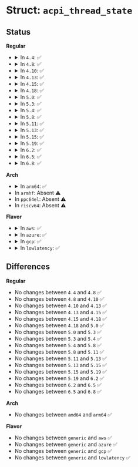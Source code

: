 # Struct: <code>acpi_thread_state</code>

## Status
<b>Regular</b>
<ul>
<li>
<details>
<summary>In <code>4.4</code>: ✅</summary>

```c
struct acpi_thread_state {
    void *next;
    u8 descriptor_type;
    u8 flags;
    u16 value;
    u16 state;
    u8 current_sync_level;
    struct acpi_walk_state *walk_state_list;
    union acpi_operand_object *acquired_mutex_list;
    u64 thread_id;
};
```
</details>
</li>
<li>
<details>
<summary>In <code>4.8</code>: ✅</summary>

```c
struct acpi_thread_state {
    void *next;
    u8 descriptor_type;
    u8 flags;
    u16 value;
    u16 state;
    u8 current_sync_level;
    struct acpi_walk_state *walk_state_list;
    union acpi_operand_object *acquired_mutex_list;
    u64 thread_id;
};
```
</details>
</li>
<li>
<details>
<summary>In <code>4.10</code>: ✅</summary>

```c
struct acpi_thread_state {
    void *next;
    u8 descriptor_type;
    u8 flags;
    u16 value;
    u16 state;
    u8 current_sync_level;
    struct acpi_walk_state *walk_state_list;
    union acpi_operand_object *acquired_mutex_list;
    u64 thread_id;
};
```
</details>
</li>
<li>
<details>
<summary>In <code>4.13</code>: ✅</summary>

```c
struct acpi_thread_state {
    void *next;
    u8 descriptor_type;
    u8 flags;
    u16 value;
    u16 state;
    u8 current_sync_level;
    struct acpi_walk_state *walk_state_list;
    union acpi_operand_object *acquired_mutex_list;
    u64 thread_id;
};
```
</details>
</li>
<li>
<details>
<summary>In <code>4.15</code>: ✅</summary>

```c
struct acpi_thread_state {
    void *next;
    u8 descriptor_type;
    u8 flags;
    u16 value;
    u16 state;
    u8 current_sync_level;
    struct acpi_walk_state *walk_state_list;
    union acpi_operand_object *acquired_mutex_list;
    u64 thread_id;
};
```
</details>
</li>
<li>
<details>
<summary>In <code>4.18</code>: ✅</summary>

```c
struct acpi_thread_state {
    void *next;
    u8 descriptor_type;
    u8 flags;
    u16 value;
    u16 state;
    u8 current_sync_level;
    struct acpi_walk_state *walk_state_list;
    union acpi_operand_object *acquired_mutex_list;
    u64 thread_id;
};
```
</details>
</li>
<li>
<details>
<summary>In <code>5.0</code>: ✅</summary>

```c
struct acpi_thread_state {
    void *next;
    u8 descriptor_type;
    u8 flags;
    u16 value;
    u16 state;
    u8 current_sync_level;
    struct acpi_walk_state *walk_state_list;
    union acpi_operand_object *acquired_mutex_list;
    u64 thread_id;
};
```
</details>
</li>
<li>
<details>
<summary>In <code>5.3</code>: ✅</summary>

```c
struct acpi_thread_state {
    void *next;
    u8 descriptor_type;
    u8 flags;
    u16 value;
    u16 state;
    u8 current_sync_level;
    struct acpi_walk_state *walk_state_list;
    union acpi_operand_object *acquired_mutex_list;
    u64 thread_id;
};
```
</details>
</li>
<li>
<details>
<summary>In <code>5.4</code>: ✅</summary>

```c
struct acpi_thread_state {
    void *next;
    u8 descriptor_type;
    u8 flags;
    u16 value;
    u16 state;
    u8 current_sync_level;
    struct acpi_walk_state *walk_state_list;
    union acpi_operand_object *acquired_mutex_list;
    u64 thread_id;
};
```
</details>
</li>
<li>
<details>
<summary>In <code>5.8</code>: ✅</summary>

```c
struct acpi_thread_state {
    void *next;
    u8 descriptor_type;
    u8 flags;
    u16 value;
    u16 state;
    u8 current_sync_level;
    struct acpi_walk_state *walk_state_list;
    union acpi_operand_object *acquired_mutex_list;
    u64 thread_id;
};
```
</details>
</li>
<li>
<details>
<summary>In <code>5.11</code>: ✅</summary>

```c
struct acpi_thread_state {
    void *next;
    u8 descriptor_type;
    u8 flags;
    u16 value;
    u16 state;
    u8 current_sync_level;
    struct acpi_walk_state *walk_state_list;
    union acpi_operand_object *acquired_mutex_list;
    u64 thread_id;
};
```
</details>
</li>
<li>
<details>
<summary>In <code>5.13</code>: ✅</summary>

```c
struct acpi_thread_state {
    void *next;
    u8 descriptor_type;
    u8 flags;
    u16 value;
    u16 state;
    u8 current_sync_level;
    struct acpi_walk_state *walk_state_list;
    union acpi_operand_object *acquired_mutex_list;
    u64 thread_id;
};
```
</details>
</li>
<li>
<details>
<summary>In <code>5.15</code>: ✅</summary>

```c
struct acpi_thread_state {
    void *next;
    u8 descriptor_type;
    u8 flags;
    u16 value;
    u16 state;
    u8 current_sync_level;
    struct acpi_walk_state *walk_state_list;
    union acpi_operand_object *acquired_mutex_list;
    u64 thread_id;
};
```
</details>
</li>
<li>
<details>
<summary>In <code>5.19</code>: ✅</summary>

```c
struct acpi_thread_state {
    void *next;
    u8 descriptor_type;
    u8 flags;
    u16 value;
    u16 state;
    u8 current_sync_level;
    struct acpi_walk_state *walk_state_list;
    union acpi_operand_object *acquired_mutex_list;
    u64 thread_id;
};
```
</details>
</li>
<li>
<details>
<summary>In <code>6.2</code>: ✅</summary>

```c
struct acpi_thread_state {
    void *next;
    u8 descriptor_type;
    u8 flags;
    u16 value;
    u16 state;
    u8 current_sync_level;
    struct acpi_walk_state *walk_state_list;
    union acpi_operand_object *acquired_mutex_list;
    u64 thread_id;
};
```
</details>
</li>
<li>
<details>
<summary>In <code>6.5</code>: ✅</summary>

```c
struct acpi_thread_state {
    void *next;
    u8 descriptor_type;
    u8 flags;
    u16 value;
    u16 state;
    u8 current_sync_level;
    struct acpi_walk_state *walk_state_list;
    union acpi_operand_object *acquired_mutex_list;
    u64 thread_id;
};
```
</details>
</li>
<li>
<details>
<summary>In <code>6.8</code>: ✅</summary>

```c
struct acpi_thread_state {
    void *next;
    u8 descriptor_type;
    u8 flags;
    u16 value;
    u16 state;
    u8 current_sync_level;
    struct acpi_walk_state *walk_state_list;
    union acpi_operand_object *acquired_mutex_list;
    u64 thread_id;
};
```
</details>
</li>
</ul>
<b>Arch</b>
<ul>
<li>
<details>
<summary>In <code>arm64</code>: ✅</summary>

```c
struct acpi_thread_state {
    void *next;
    u8 descriptor_type;
    u8 flags;
    u16 value;
    u16 state;
    u8 current_sync_level;
    struct acpi_walk_state *walk_state_list;
    union acpi_operand_object *acquired_mutex_list;
    u64 thread_id;
};
```
</details>
</li>
<li>
In <code>armhf</code>: Absent ⚠️
</li>
<li>
In <code>ppc64el</code>: Absent ⚠️
</li>
<li>
In <code>riscv64</code>: Absent ⚠️
</li>
</ul>
<b>Flavor</b>
<ul>
<li>
<details>
<summary>In <code>aws</code>: ✅</summary>

```c
struct acpi_thread_state {
    void *next;
    u8 descriptor_type;
    u8 flags;
    u16 value;
    u16 state;
    u8 current_sync_level;
    struct acpi_walk_state *walk_state_list;
    union acpi_operand_object *acquired_mutex_list;
    u64 thread_id;
};
```
</details>
</li>
<li>
<details>
<summary>In <code>azure</code>: ✅</summary>

```c
struct acpi_thread_state {
    void *next;
    u8 descriptor_type;
    u8 flags;
    u16 value;
    u16 state;
    u8 current_sync_level;
    struct acpi_walk_state *walk_state_list;
    union acpi_operand_object *acquired_mutex_list;
    u64 thread_id;
};
```
</details>
</li>
<li>
<details>
<summary>In <code>gcp</code>: ✅</summary>

```c
struct acpi_thread_state {
    void *next;
    u8 descriptor_type;
    u8 flags;
    u16 value;
    u16 state;
    u8 current_sync_level;
    struct acpi_walk_state *walk_state_list;
    union acpi_operand_object *acquired_mutex_list;
    u64 thread_id;
};
```
</details>
</li>
<li>
<details>
<summary>In <code>lowlatency</code>: ✅</summary>

```c
struct acpi_thread_state {
    void *next;
    u8 descriptor_type;
    u8 flags;
    u16 value;
    u16 state;
    u8 current_sync_level;
    struct acpi_walk_state *walk_state_list;
    union acpi_operand_object *acquired_mutex_list;
    u64 thread_id;
};
```
</details>
</li>
</ul>

## Differences
<b>Regular</b>
<ul>
<li>
No changes between <code>4.4</code> and <code>4.8</code> ✅
</li>
<li>
No changes between <code>4.8</code> and <code>4.10</code> ✅
</li>
<li>
No changes between <code>4.10</code> and <code>4.13</code> ✅
</li>
<li>
No changes between <code>4.13</code> and <code>4.15</code> ✅
</li>
<li>
No changes between <code>4.15</code> and <code>4.18</code> ✅
</li>
<li>
No changes between <code>4.18</code> and <code>5.0</code> ✅
</li>
<li>
No changes between <code>5.0</code> and <code>5.3</code> ✅
</li>
<li>
No changes between <code>5.3</code> and <code>5.4</code> ✅
</li>
<li>
No changes between <code>5.4</code> and <code>5.8</code> ✅
</li>
<li>
No changes between <code>5.8</code> and <code>5.11</code> ✅
</li>
<li>
No changes between <code>5.11</code> and <code>5.13</code> ✅
</li>
<li>
No changes between <code>5.13</code> and <code>5.15</code> ✅
</li>
<li>
No changes between <code>5.15</code> and <code>5.19</code> ✅
</li>
<li>
No changes between <code>5.19</code> and <code>6.2</code> ✅
</li>
<li>
No changes between <code>6.2</code> and <code>6.5</code> ✅
</li>
<li>
No changes between <code>6.5</code> and <code>6.8</code> ✅
</li>
</ul>
<b>Arch</b>
<ul>
<li>
No changes between <code>amd64</code> and <code>arm64</code> ✅
</li>
</ul>
<b>Flavor</b>
<ul>
<li>
No changes between <code>generic</code> and <code>aws</code> ✅
</li>
<li>
No changes between <code>generic</code> and <code>azure</code> ✅
</li>
<li>
No changes between <code>generic</code> and <code>gcp</code> ✅
</li>
<li>
No changes between <code>generic</code> and <code>lowlatency</code> ✅
</li>
</ul>
